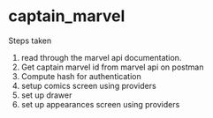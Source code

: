 # captain_marvel

Steps taken
1. read through the marvel api documentation.
2. Get captain marvel id from marvel api on postman
3. Compute hash for authentication
4. setup comics screen using providers
5. set up drawer
6. set up appearances screen using providers

